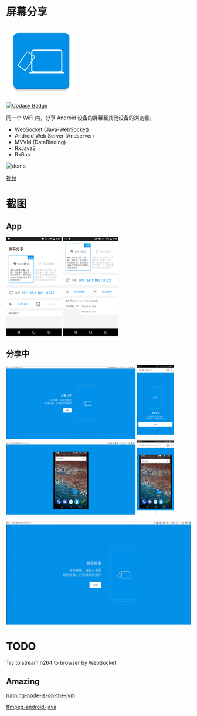 # 屏幕分享

![logo](/img/ic_launcher.png)

[![Codacy Badge](https://api.codacy.com/project/badge/Grade/82397e0863a04f488a1442162fd79b2d)](https://www.codacy.com/app/OddCN/screen-share-to-browser?utm_source=github.com&amp;utm_medium=referral&amp;utm_content=OddCN/screen-share-to-browser&amp;utm_campaign=Badge_Grade)

同一个 WiFi 内，分享 Android 设备的屏幕至其他设备的浏览器。

- WebSocket (Java-WebSocket)
- Android Web Server (Andserver)
- MVVM (DataBinding)
- RxJava2
- RxBus

![demo](ezgif.com-video-to-gif.gif)

[视频](https://gfycat.com/ClearcutThoughtfulBluebreastedkookaburra)

# 截图

## App

<div>
    <img src="/img/chs/app_1.png" width="30%" alt="app1"/>
    <img src="/img/chs/app_2.png" width="30%" alt="app2"/>
</div>

## 分享中


<div>
    <img src="/img/chs/pc_1.png" width="70%"/>
    <img src="/img/chs/phone_1.png" width="20%"/>
</div>

<div>
    <img src="/img/chs/pc_2.png" width="70%"/>
    <img src="/img/chs/phone_2.png" width="20%"/>
</div>

![pc_screen](/img/chs/pc_screen.gif)

# TODO

Try to stream h264 to browser by WebSocket.

## Amazing

[running-node-js-on-the-jvm](https://eclipsesource.com/blogs/2016/07/20/running-node-js-on-the-jvm/)

[ffmpeg-android-java](https://github.com/WritingMinds/ffmpeg-android-java)
